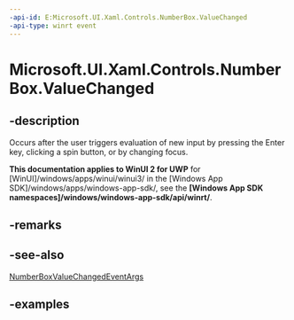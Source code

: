 ```yaml
---
-api-id: E:Microsoft.UI.Xaml.Controls.NumberBox.ValueChanged
-api-type: winrt event
---
```


# Microsoft.UI.Xaml.Controls.NumberBox.ValueChanged

<!--
public event Windows.Foundation.TypedEventHandler<Microsoft.UI.Xaml.Controls.NumberBox,Microsoft.UI.Xaml.Controls.NumberBoxValueChangedEventArgs> ValueChanged;
-->

## -description

Occurs after the user triggers evaluation of new input by pressing the Enter key, clicking a spin button, or by changing focus.

**This documentation applies to WinUI 2 for UWP** for [WinUI]/windows/apps/winui/winui3/ in the [Windows App SDK]/windows/apps/windows-app-sdk/, see the **[Windows App SDK namespaces]/windows/windows-app-sdk/api/winrt/**.

## -remarks

## -see-also

[NumberBoxValueChangedEventArgs](numberboxvaluechangedeventargs.md)

## -examples
